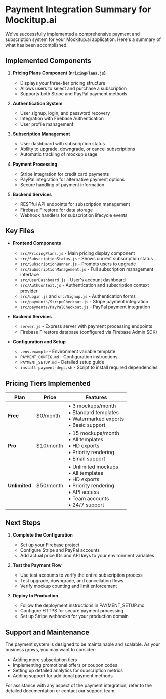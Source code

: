 # Payment Integration Summary for Mockitup.ai

We've successfully implemented a comprehensive payment and subscription system for your Mockitup.ai application. Here's a summary of what has been accomplished:

## Implemented Components

1. **Pricing Plans Component (`PricingPlans.js`)**
   - Displays your three-tier pricing structure
   - Allows users to select and purchase a subscription
   - Supports both Stripe and PayPal payment methods

2. **Authentication System**
   - User signup, login, and password recovery
   - Integration with Firebase Authentication
   - User profile management

3. **Subscription Management**
   - User dashboard with subscription status
   - Ability to upgrade, downgrade, or cancel subscriptions
   - Automatic tracking of mockup usage

4. **Payment Processing**
   - Stripe integration for credit card payments
   - PayPal integration for alternative payment options
   - Secure handling of payment information

5. **Backend Services**
   - RESTful API endpoints for subscription management
   - Firebase Firestore for data storage
   - Webhook handlers for subscription lifecycle events

## Key Files

- **Frontend Components**
  - `src/PricingPlans.js` - Main pricing display component
  - `src/SubscriptionStatus.js` - Shows current subscription status
  - `src/SubscriptionBanner.js` - Prompts users to upgrade
  - `src/SubscriptionManagement.js` - Full subscription management interface
  - `src/UserDashboard.js` - User's account dashboard
  - `src/AuthContext.js` - Authentication and subscription context provider
  - `src/Login.js` and `src/Signup.js` - Authentication forms
  - `src/payments/StripeCheckout.js` - Stripe payment integration
  - `src/payments/PayPalCheckout.js` - PayPal payment integration

- **Backend Services**
  - `server.js` - Express server with payment processing endpoints
  - Firebase Firestore database (configured via Firebase Admin SDK)

- **Configuration and Setup**
  - `.env.example` - Environment variable template
  - `PAYMENT_CONFIG.md` - Configuration instructions
  - `PAYMENT_SETUP.md` - Detailed setup guide
  - `install-payment-deps.sh` - Script to install required dependencies

## Pricing Tiers Implemented

| Plan | Price | Features |
|------|-------|----------|
| **Free** | $0/month | • 3 mockups/month<br>• Standard templates<br>• Watermarked exports<br>• Basic support |
| **Pro** | $10/month | • 15 mockups/month<br>• All templates<br>• HD exports<br>• Priority rendering<br>• Email support |
| **Unlimited** | $50/month | • Unlimited mockups<br>• All templates<br>• HD exports<br>• Priority rendering<br>• API access<br>• Team accounts<br>• 24/7 support |

## Next Steps

1. **Complete the Configuration**
   - Set up your Firebase project
   - Configure Stripe and PayPal accounts
   - Add actual price IDs and API keys to your environment variables

2. **Test the Payment Flow**
   - Use test accounts to verify the entire subscription process
   - Test upgrade, downgrade, and cancellation flows
   - Verify mockup counting and limit enforcement

3. **Deploy to Production**
   - Follow the deployment instructions in PAYMENT_SETUP.md
   - Configure HTTPS for secure payment processing
   - Set up Stripe webhooks for your production domain

## Support and Maintenance

The payment system is designed to be maintainable and scalable. As your business grows, you may want to consider:

- Adding more subscription tiers
- Implementing promotional offers or coupon codes
- Setting up detailed analytics for subscription metrics
- Adding support for additional payment methods

For assistance with any aspect of the payment integration, refer to the detailed documentation or contact our support team.
